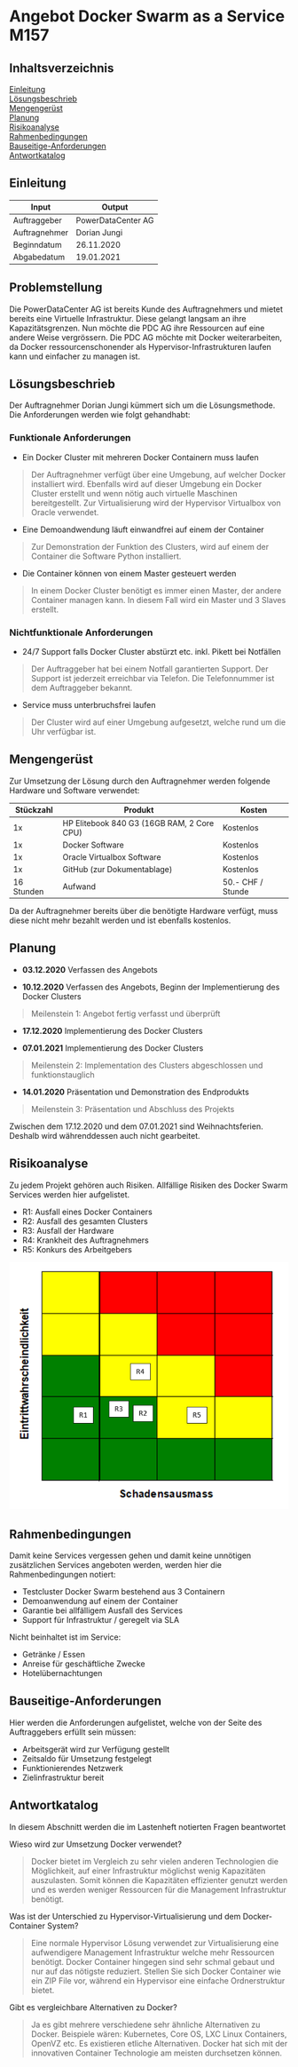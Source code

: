 # Angebot Docker Swarm as a Service M157

## Inhaltsverzeichnis

[Einleitung](#Einleitung)  
[Lösungsbeschrieb](#Lösungsbeschrieb)  
[Mengengerüst](#Mengengerüst)  
[Planung](#Planung)  
[Risikoanalyse](#Risikoanalyse)  
[Rahmenbedingungen](#Rahmenbedingungen)  
[Bauseitige-Anforderungen](#Bauseitige-Anforderungen)  
[Antwortkatalog](#Antwortkatalog)  

<a name="Einleitung"/>
<a name="Lösungsbeschrieb"/>
<a name="Mengengerüst"/>
<a name="Planung"/>
<a name="Risikoanalyse"/>
<a name="Rahmenbedingungen"/>
<a name="Bauseitige-Anforderungen"/>
<a name="Antwortkatalog"/>

## Einleitung

| Input  | Output |
| ------------- | ------------- |
| Auftraggeber  | PowerDataCenter AG  |
| Auftragnehmer  | Dorian Jungi  |  
| Beginndatum  | 26.11.2020  |
| Abgabedatum  | 19.01.2021  |

## Problemstellung

Die PowerDataCenter AG ist bereits Kunde des Auftragnehmers und mietet bereits eine Virtuelle Infrastruktur. Diese gelangt langsam an ihre Kapazitätsgrenzen. Nun möchte die PDC AG ihre Ressourcen auf eine andere Weise vergrössern. Die PDC AG möchte mit Docker weiterarbeiten, da Docker ressourcenschonender als Hypervisor-Infrastrukturen laufen kann und einfacher zu managen ist.

## Lösungsbeschrieb

Der Auftragnehmer Dorian Jungi kümmert sich um die Lösungsmethode. Die Anforderungen werden wie folgt gehandhabt:

### Funktionale Anforderungen

- Ein Docker Cluster mit mehreren Docker Containern muss laufen
> Der Auftragnehmer verfügt über eine Umgebung, auf welcher Docker installiert wird. Ebenfalls wird auf dieser Umgebung ein Docker Cluster erstellt und wenn nötig auch virtuelle Maschinen bereitgestellt. Zur Virtualisierung wird der Hypervisor Virtualbox von Oracle verwendet.
- Eine Demoandwendung läuft einwandfrei auf einem der Container
> Zur Demonstration der Funktion des Clusters, wird auf einem der Container die Software Python installiert. 
- Die Container können von einem Master gesteuert werden
> In einem Docker Cluster benötigt es immer einen Master, der andere Container managen kann. In diesem Fall wird ein Master und 3 Slaves erstellt.

### Nichtfunktionale Anforderungen

- 24/7 Support falls Docker Cluster abstürzt etc. inkl. Pikett bei Notfällen
> Der Auftraggeber hat bei einem Notfall garantierten Support. Der Support ist jederzeit erreichbar via Telefon. Die Telefonnummer ist dem Auftraggeber bekannt.
- Service muss unterbruchsfrei laufen
> Der Cluster wird auf einer Umgebung aufgesetzt, welche rund um die Uhr verfügbar ist. 

## Mengengerüst

Zur Umsetzung der Lösung durch den Auftragnehmer werden folgende Hardware und Software verwendet:

| Stückzahl | Produkt | Kosten |
| ------------- | ------------- | ------------- |
| 1x | HP Elitebook 840 G3 (16GB RAM, 2 Core CPU) | Kostenlos |
| 1x | Docker Software | Kostenlos |  
| 1x | Oracle Virtualbox Software | Kostenlos  |
| 1x | GitHub (zur Dokumentablage)  | Kostenlos |
| 16 Stunden | Aufwand  | 50.- CHF / Stunde |


Da der Auftragnehmer bereits über die benötigte Hardware verfügt, muss diese nicht mehr bezahlt werden und ist ebenfalls kostenlos.

## Planung

- **03.12.2020**
Verfassen des Angebots

- **10.12.2020**
Verfassen des Angebots, Beginn der Implementierung des Docker Clusters
> Meilenstein 1: Angebot fertig verfasst und überprüft

- **17.12.2020**
Implementierung des Docker Clusters

- **07.01.2021**
Implementierung des Docker Clusters
> Meilenstein 2: Implementation des Clusters abgeschlossen und funktionstauglich

- **14.01.2020**
Präsentation und Demonstration des Endprodukts
> Meilenstein 3: Präsentation und Abschluss des Projekts

Zwischen dem 17.12.2020 und dem 07.01.2021 sind Weihnachtsferien. Deshalb wird währenddessen auch nicht gearbeitet.

## Risikoanalyse
Zu jedem Projekt gehören auch Risiken. Allfällige Risiken des Docker Swarm Services werden hier aufgelistet.

- R1: Ausfall eines Docker Containers
- R2: Ausfall des gesamten Clusters
- R3: Ausfall der Hardware
- R4: Krankheit des Auftragnehmers
- R5: Konkurs des Arbeitgebers

![pic not found](https://github.com/dorian1142/M157/blob/main/RIsikoanalyse.PNG)

## Rahmenbedingungen
Damit keine Services vergessen gehen und damit keine unnötigen zusätzlichen Services angeboten werden, werden hier die Rahmenbedingungen notiert:

- Testcluster Docker Swarm bestehend aus 3 Containern
- Demoanwendung auf einem der Container
- Garantie bei allfälligem Ausfall des Services
- Support für Infrastruktur / geregelt via SLA

Nicht beinhaltet ist im Service:

- Getränke / Essen
- Anreise für geschäftliche Zwecke
- Hotelübernachtungen

## Bauseitige-Anforderungen
Hier werden die Anforderungen aufgelistet, welche von der Seite des Auftraggebers erfüllt sein müssen:

- Arbeitsgerät wird zur Verfügung gestellt
- Zeitsaldo für Umsetzung festgelegt
- Funktionierendes Netzwerk
- Zielinfrastruktur bereit

## Antwortkatalog
In diesem Abschnitt werden die im Lastenheft notierten Fragen beantwortet

Wieso wird zur Umsetzung Docker verwendet?
> Docker bietet im Vergleich zu sehr vielen anderen Technologien die Möglichkeit, auf einer Infrastruktur möglichst wenig Kapazitäten auszulasten. Somit können die Kapazitäten effizienter genutzt werden und es werden weniger Ressourcen für die Management Infrastruktur benötigt.

Was ist der Unterschied zu Hypervisor-Virtualisierung und dem Docker-Container System?
> Eine normale Hypervisor Lösung verwendet zur Virtualisierung eine aufwendigere Management Infrastruktur welche mehr Ressourcen benötigt. Docker Container hingegen sind sehr schmal gebaut und nur auf das nötigste reduziert. Stellen Sie sich Docker Container wie ein ZIP File vor, während ein Hypervisor eine einfache Ordnerstruktur bietet.

Gibt es vergleichbare Alternativen zu Docker?
> Ja es gibt mehrere verschiedene sehr ähnliche Alternativen zu Docker. Beispiele wären: Kubernetes, Core OS, LXC Linux Containers, OpenVZ etc. Es existieren etliche Alternativen. Docker hat sich mit der innovativen Container Technologie am meisten durchsetzen können.


